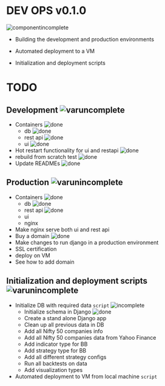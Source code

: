 # DEV OPS v0.1.0

![componentincomplete]

- Building the development and production environments

- Automated deployment to a VM

- Initialization and deployment scripts

# TODO

## Development ![varuncomplete]
- Containers ![done]
  - db ![done]
  - rest api ![done]
  - ui ![done]
- Hot restart functionality for ui and restapi ![done]
- rebuild from scratch test ![done]
- Update READMEs ![done]

## Production ![varunincomplete]
- Containers ![done]
  - db ![done]
  - rest api ![done]
  - ui 
  - nginx 
- Make nginx serve both ui and rest api 
- Buy a domain ![done]
- Make changes to run django in a production environment 
- SSL certification
- deploy on VM
- See how to add domain

## Initialization and deployment scripts ![varunincomplete]
- Initialize DB with required data `script` ![incomplete]
  - Initialize schema in Django ![done]
  - Create a stand alone Django app 
  - Clean up all previous data in DB 
  - Add all Nifty 50 companies info 
  - Add all Nifty 50 companies data from Yahoo Finance 
  - Add indicator type for BB 
  - Add strategy type for BB 
  - Add all different strategy configs 
  - Run all backtests on data 
  - Add visualization types 
- Automated deployment to VM from local machine `script`

[done]: https://img.shields.io/badge/DONE-brightgreen
[incomplete]: https://img.shields.io/badge/INCOMPLETE-red
[varunincomplete]: https://img.shields.io/badge/VARUN-INCOMPLETE-red
[varuncomplete]: https://img.shields.io/badge/VARUN-COMPLETE-brightgreen
[dishaincomplete]: https://img.shields.io/badge/DISHA-INCOMPLETE-red
[dishacomplete]: https://img.shields.io/badge/DISHA-COMPLETE-brightgreen
[samrudhiincomplete]: https://img.shields.io/badge/SAMRUDHI-INCOMPLETE-red
[samrudhicomplete]: https://img.shields.io/badge/SAMRUDHI-COMPLETE-brightgreen
[hritikincomplete]: https://img.shields.io/badge/HRITIK-INCOMPLETE-red
[hritikcomplete]: https://img.shields.io/badge/HRITIK-COMPLETE-brightgreen
[bug]: https://img.shields.io/badge/BUG-red
[bugfixed]: https://img.shields.io/badge/BUG-FIXED-brightgreen
[featureincomplete]: https://img.shields.io/badge/FEATURE-INCOMPLETE-red
[featurecomplete]: https://img.shields.io/badge/FEATURE-COMPLETE-brightgreen
[componentincomplete]: https://img.shields.io/badge/COMPONENT-INCOMPLETE-red
[componentcomplete]: https://img.shields.io/badge/COMPONENT-COMPLETE-brightgreen
[phasecomplete]: https://img.shields.io/badge/PHASE-COMPLETE-brightgreen
[phaseincomplete]: https://img.shields.io/badge/PHASE-INCOMPLETE-red
[meetingincomplete]: https://img.shields.io/badge/MEETING-INCOMPLETE-red
[docincomplete]: https://img.shields.io/badge/DOC-INCOMPLETE-red
[doccomplete]: https://img.shields.io/badge/DOC-COMPLETE-brightgreen
